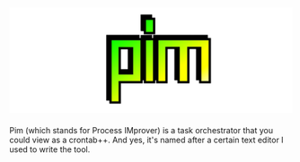 ![logo](https://github.com/TimoKats/pim/blob/main/.github/logo.png)
---
Pim (which stands for Process IMprover) is a task orchestrator that you could view as a crontab++. And yes, it's named after a certain text editor I used to write the tool.
